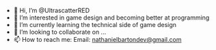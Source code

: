 - 👋 Hi, I’m @UltrascatterRED
- 👀 I’m interested in game design and becoming better at programming
- 🌱 I’m currently learning the technical side of game design
- 💞️ I’m looking to collaborate on ...
- 📫 How to reach me:
Email: nathanielbartondev@gmail.com

<!---
UltrascatterRED/UltrascatterRED is a ✨ special ✨ repository because its `README.md` (this file) appears on your GitHub profile.
You can click the Preview link to take a look at your changes.
--->
